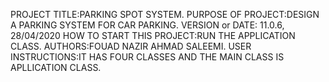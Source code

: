 PROJECT TITLE:PARKING SPOT SYSTEM.
PURPOSE OF PROJECT:DESIGN A PARKING SYSTEM FOR CAR PARKING.
VERSION or DATE: 11.0.6, 28/04/2020
HOW TO START THIS PROJECT:RUN THE APPLICATION CLASS.
AUTHORS:FOUAD NAZIR AHMAD SALEEMI.
USER INSTRUCTIONS:IT HAS FOUR CLASSES AND THE MAIN CLASS IS APLLICATION CLASS.
